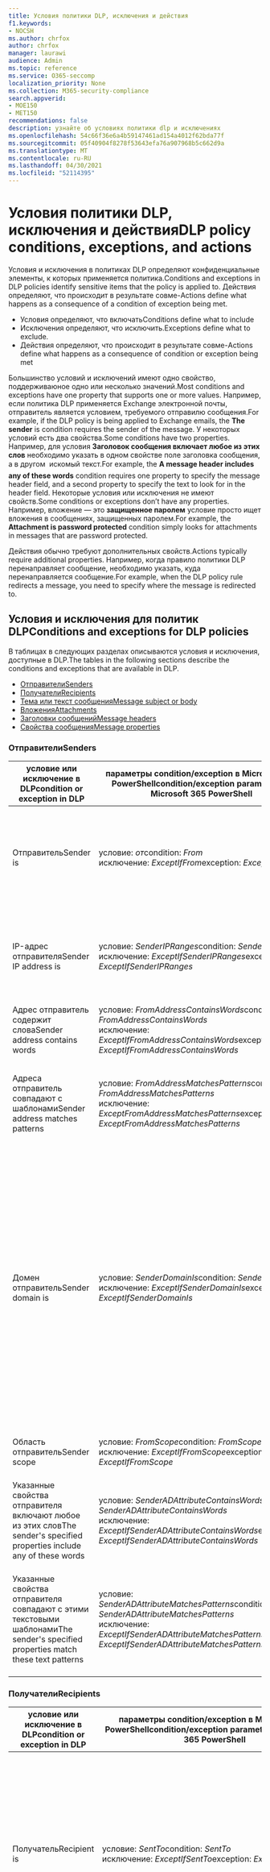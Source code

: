 ```yaml
---
title: Условия политики DLP, исключения и действия
f1.keywords:
- NOCSH
ms.author: chrfox
author: chrfox
manager: laurawi
audience: Admin
ms.topic: reference
ms.service: O365-seccomp
localization_priority: None
ms.collection: M365-security-compliance
search.appverid:
- MOE150
- MET150
recommendations: false
description: узнайте об условиях политики dlp и исключениях
ms.openlocfilehash: 54c66f36e6a4b59147461ad154a4012f62bda77f
ms.sourcegitcommit: 05f40904f8278f53643efa76a907968b5c662d9a
ms.translationtype: MT
ms.contentlocale: ru-RU
ms.lasthandoff: 04/30/2021
ms.locfileid: "52114395"
---
```

# <a name="dlp-policy-conditions-exceptions-and-actions"></a><span data-ttu-id="1e91b-103">Условия политики DLP, исключения и действия</span><span class="sxs-lookup"><span data-stu-id="1e91b-103">DLP policy conditions, exceptions, and actions</span></span>

<span data-ttu-id="1e91b-104">Условия и исключения в политиках DLP определяют конфиденциальные элементы, к которых применяется политика.</span><span class="sxs-lookup"><span data-stu-id="1e91b-104">Conditions and exceptions in DLP policies identify sensitive items that the policy is applied to.</span></span> <span data-ttu-id="1e91b-105">Действия определяют, что происходит в результате совме-</span><span class="sxs-lookup"><span data-stu-id="1e91b-105">Actions define what happens as a consequence of a condition of exception being met.</span></span>

- <span data-ttu-id="1e91b-106">Условия определяют, что включать</span><span class="sxs-lookup"><span data-stu-id="1e91b-106">Conditions define what to include</span></span>
- <span data-ttu-id="1e91b-107">Исключения определяют, что исключить.</span><span class="sxs-lookup"><span data-stu-id="1e91b-107">Exceptions define what to exclude.</span></span>
- <span data-ttu-id="1e91b-108">Действия определяют, что происходит в результате совме-</span><span class="sxs-lookup"><span data-stu-id="1e91b-108">Actions define what happens as a consequence of condition or exception being met</span></span>
 
<span data-ttu-id="1e91b-109">Большинство условий и исключений имеют одно свойство, поддерживаюное одно или несколько значений.</span><span class="sxs-lookup"><span data-stu-id="1e91b-109">Most conditions and exceptions have one property that supports one or more values.</span></span> <span data-ttu-id="1e91b-110">Например, если политика DLP применяется Exchange электронной почты,  отправитель является условием, требуемого отправилю сообщения.</span><span class="sxs-lookup"><span data-stu-id="1e91b-110">For example, if the DLP policy is being applied to Exchange emails, the **The sender** is condition requires the sender of the message.</span></span> <span data-ttu-id="1e91b-111">У некоторых условий есть два свойства.</span><span class="sxs-lookup"><span data-stu-id="1e91b-111">Some conditions have two properties.</span></span> <span data-ttu-id="1e91b-112">Например, для условия **Заголовок сообщения включает любое из этих слов** необходимо указать в одном свойстве поле заголовка сообщения, а в другом  искомый текст.</span><span class="sxs-lookup"><span data-stu-id="1e91b-112">For example, the **A message header includes any of these words** condition requires one property to specify the message header field, and a second property to specify the text to look for in the header field.</span></span> <span data-ttu-id="1e91b-113">Некоторые условия или исключения не имеют свойств.</span><span class="sxs-lookup"><span data-stu-id="1e91b-113">Some conditions or exceptions don’t have any properties.</span></span> <span data-ttu-id="1e91b-114">Например, вложение — это **защищенное паролем** условие просто ищет вложения в сообщениях, защищенных паролем.</span><span class="sxs-lookup"><span data-stu-id="1e91b-114">For example, the **Attachment is password protected** condition simply looks for attachments in messages that are password protected.</span></span>

<span data-ttu-id="1e91b-115">Действия обычно требуют дополнительных свойств.</span><span class="sxs-lookup"><span data-stu-id="1e91b-115">Actions typically require additional properties.</span></span> <span data-ttu-id="1e91b-116">Например, когда правило политики DLP перенаправляет сообщение, необходимо указать, куда перенаправляется сообщение.</span><span class="sxs-lookup"><span data-stu-id="1e91b-116">For example, when the DLP policy rule redirects a message, you need to specify where the message is redirected to.</span></span> 
<!-- Some actions have multiple properties that are available or required. For example, when the rule adds a header field to the message header, you need to specify both the name and value of the header. When the rule adds a disclaimer to messages, you need to specify the disclaimer text, but you can also specify where to insert the text, or what to do if the disclaimer can't be added to the message. Typically, you can configure multiple actions in a rule, but some actions are exclusive. For example, one rule can't reject and redirect the same message.-->

## <a name="conditions-and-exceptions-for-dlp-policies"></a><span data-ttu-id="1e91b-117">Условия и исключения для политик DLP</span><span class="sxs-lookup"><span data-stu-id="1e91b-117">Conditions and exceptions for DLP policies</span></span>

<span data-ttu-id="1e91b-118">В таблицах в следующих разделах описываются условия и исключения, доступные в DLP.</span><span class="sxs-lookup"><span data-stu-id="1e91b-118">The tables in the following sections describe the conditions and exceptions that are available in DLP.</span></span>

- [<span data-ttu-id="1e91b-119">Отправители</span><span class="sxs-lookup"><span data-stu-id="1e91b-119">Senders</span></span>](#senders)
- [<span data-ttu-id="1e91b-120">Получатели</span><span class="sxs-lookup"><span data-stu-id="1e91b-120">Recipients</span></span>](#recipients)
- [<span data-ttu-id="1e91b-121">Тема или текст сообщения</span><span class="sxs-lookup"><span data-stu-id="1e91b-121">Message subject or body</span></span>](#message-subject-or-body)
- [<span data-ttu-id="1e91b-122">Вложения</span><span class="sxs-lookup"><span data-stu-id="1e91b-122">Attachments</span></span>](#attachments)
- [<span data-ttu-id="1e91b-123">Заголовки сообщений</span><span class="sxs-lookup"><span data-stu-id="1e91b-123">Message headers</span></span>](#message-headers)
- [<span data-ttu-id="1e91b-124">Свойства сообщения</span><span class="sxs-lookup"><span data-stu-id="1e91b-124">Message properties</span></span>](#message-properties)

### <a name="senders"></a><span data-ttu-id="1e91b-125">Отправители</span><span class="sxs-lookup"><span data-stu-id="1e91b-125">Senders</span></span>


|<span data-ttu-id="1e91b-126">**условие или исключение в DLP**</span><span class="sxs-lookup"><span data-stu-id="1e91b-126">**condition or exception in DLP**</span></span>  |<span data-ttu-id="1e91b-127">**параметры condition/exception в Microsoft 365 PowerShell**</span><span class="sxs-lookup"><span data-stu-id="1e91b-127">**condition/exception parameters in Microsoft 365 PowerShell**</span></span> |<span data-ttu-id="1e91b-128">**тип свойства**</span><span class="sxs-lookup"><span data-stu-id="1e91b-128">**property type**</span></span>  |<span data-ttu-id="1e91b-129">**description**</span><span class="sxs-lookup"><span data-stu-id="1e91b-129">**description**</span></span>|
|---------|---------|---------|---------|
|<span data-ttu-id="1e91b-130">Отправитель</span><span class="sxs-lookup"><span data-stu-id="1e91b-130">Sender is</span></span> |<span data-ttu-id="1e91b-131">условие: *от*</span><span class="sxs-lookup"><span data-stu-id="1e91b-131">condition: *From*</span></span> <br/> <span data-ttu-id="1e91b-132">исключение: *ExceptIfFrom*</span><span class="sxs-lookup"><span data-stu-id="1e91b-132">exception: *ExceptIfFrom*</span></span>      |<span data-ttu-id="1e91b-133">Addresses</span><span class="sxs-lookup"><span data-stu-id="1e91b-133">Addresses</span></span> |     <span data-ttu-id="1e91b-134">Сообщения, отправленные указанными почтовыми ящиками, пользователями почты, почтовыми контактами или Microsoft 365 группами в организации.</span><span class="sxs-lookup"><span data-stu-id="1e91b-134">Messages that are sent by the specified mailboxes, mail users, mail contacts, or Microsoft 365 groups in the organization.</span></span>|
|<span data-ttu-id="1e91b-135">IP-адрес отправителя</span><span class="sxs-lookup"><span data-stu-id="1e91b-135">Sender IP address is</span></span>     |<span data-ttu-id="1e91b-136">условие: *SenderIPRanges*</span><span class="sxs-lookup"><span data-stu-id="1e91b-136">condition: *SenderIPRanges*</span></span><br/> <span data-ttu-id="1e91b-137">исключение: *ExceptIfSenderIPRanges*</span><span class="sxs-lookup"><span data-stu-id="1e91b-137">exception: *ExceptIfSenderIPRanges*</span></span>         |  <span data-ttu-id="1e91b-138">IPAddressRanges</span><span class="sxs-lookup"><span data-stu-id="1e91b-138">IPAddressRanges</span></span>       | <span data-ttu-id="1e91b-139">Сообщения, IP-адрес отправителя которых совпадает с указанным IP-адресом или находится в указанном диапазоне IP-адресов.</span><span class="sxs-lookup"><span data-stu-id="1e91b-139">Messages where the sender's IP address matches the specified IP address, or falls within the specified IP address range.</span></span>       |
|<span data-ttu-id="1e91b-140">Адрес отправитель содержит слова</span><span class="sxs-lookup"><span data-stu-id="1e91b-140">Sender address contains words</span></span>   | <span data-ttu-id="1e91b-141">условие: *FromAddressContainsWords*</span><span class="sxs-lookup"><span data-stu-id="1e91b-141">condition: *FromAddressContainsWords*</span></span> <br/> <span data-ttu-id="1e91b-142">исключение: *ExceptIfFromAddressContainsWords*</span><span class="sxs-lookup"><span data-stu-id="1e91b-142">exception: *ExceptIfFromAddressContainsWords*</span></span>        |   <span data-ttu-id="1e91b-143">Words</span><span class="sxs-lookup"><span data-stu-id="1e91b-143">Words</span></span>      |   <span data-ttu-id="1e91b-144">Сообщения, электронный адрес отправителя которых содержит указанные слова.</span><span class="sxs-lookup"><span data-stu-id="1e91b-144">Messages that contain the specified words in the sender's email address.</span></span>|
| <span data-ttu-id="1e91b-145">Адреса отправитель совпадают с шаблонами</span><span class="sxs-lookup"><span data-stu-id="1e91b-145">Sender address matches patterns</span></span>    | <span data-ttu-id="1e91b-146">условие: *FromAddressMatchesPatterns*</span><span class="sxs-lookup"><span data-stu-id="1e91b-146">condition: *FromAddressMatchesPatterns*</span></span> <br/> <span data-ttu-id="1e91b-147">исключение: *ExceptFromAddressMatchesPatterns*</span><span class="sxs-lookup"><span data-stu-id="1e91b-147">exception: *ExceptFromAddressMatchesPatterns*</span></span>       |      <span data-ttu-id="1e91b-148">Patterns</span><span class="sxs-lookup"><span data-stu-id="1e91b-148">Patterns</span></span>   |  <span data-ttu-id="1e91b-149">Сообщения, электронный адрес отправителя которых содержит текстовые шаблоны, соответствующие указанным регулярным выражениям.</span><span class="sxs-lookup"><span data-stu-id="1e91b-149">Messages where the sender's email address contains text patterns that match the specified regular expressions.</span></span>  |
|<span data-ttu-id="1e91b-150">Домен отправитель</span><span class="sxs-lookup"><span data-stu-id="1e91b-150">Sender domain is</span></span>  |  <span data-ttu-id="1e91b-151">условие: *SenderDomainIs*</span><span class="sxs-lookup"><span data-stu-id="1e91b-151">condition: *SenderDomainIs*</span></span> <br/> <span data-ttu-id="1e91b-152">исключение: *ExceptIfSenderDomainIs*</span><span class="sxs-lookup"><span data-stu-id="1e91b-152">exception: *ExceptIfSenderDomainIs*</span></span>       |<span data-ttu-id="1e91b-153">DomainName</span><span class="sxs-lookup"><span data-stu-id="1e91b-153">DomainName</span></span>         |     <span data-ttu-id="1e91b-154">Сообщения, в которых домен электронного адреса отправителя совпадает с указанным значением.</span><span class="sxs-lookup"><span data-stu-id="1e91b-154">Messages where the domain of the sender's email address matches the specified value.</span></span> <span data-ttu-id="1e91b-155">Если необходимо найти домены отправитель, содержащие указанный домен (например, любой поддомен домена), используйте условия адресов отправитель *(FromAddressMatchesPatterns)* и укажите домен с помощью синтаксиса:   \. 'domain \. com$'.</span><span class="sxs-lookup"><span data-stu-id="1e91b-155">If you need to find sender domains that *contain* the specified domain (for example, any subdomain of a domain), use **The sender address matches**(*FromAddressMatchesPatterns*) condition and specify the domain by using the syntax: '\.domain\.com$'.</span></span>    |
|<span data-ttu-id="1e91b-156">Область отправитель</span><span class="sxs-lookup"><span data-stu-id="1e91b-156">Sender scope</span></span>    | <span data-ttu-id="1e91b-157">условие: *FromScope*</span><span class="sxs-lookup"><span data-stu-id="1e91b-157">condition: *FromScope*</span></span> <br/> <span data-ttu-id="1e91b-158">исключение: *ExceptIfFromScope*</span><span class="sxs-lookup"><span data-stu-id="1e91b-158">exception: *ExceptIfFromScope*</span></span>    | <span data-ttu-id="1e91b-159">UserScopeFrom</span><span class="sxs-lookup"><span data-stu-id="1e91b-159">UserScopeFrom</span></span>    |    <span data-ttu-id="1e91b-160">Сообщения, отправляемые внутренними или внешними отправительами.</span><span class="sxs-lookup"><span data-stu-id="1e91b-160">Messages that are sent by either internal or external senders.</span></span>    |
|<span data-ttu-id="1e91b-161">Указанные свойства отправителя включают любое из этих слов</span><span class="sxs-lookup"><span data-stu-id="1e91b-161">The sender's specified properties include any of these words</span></span>|<span data-ttu-id="1e91b-162">условие: *SenderADAttributeContainsWords*</span><span class="sxs-lookup"><span data-stu-id="1e91b-162">condition: *SenderADAttributeContainsWords*</span></span> <br/> <span data-ttu-id="1e91b-163">исключение: *ExceptIfSenderADAttributeContainsWords*</span><span class="sxs-lookup"><span data-stu-id="1e91b-163">exception: *ExceptIfSenderADAttributeContainsWords*</span></span>|<span data-ttu-id="1e91b-164">Первое свойство:  `ADAttribute`</span><span class="sxs-lookup"><span data-stu-id="1e91b-164">First property: `ADAttribute`</span></span> <p> <span data-ttu-id="1e91b-165">Второе свойство: `Words`</span><span class="sxs-lookup"><span data-stu-id="1e91b-165">Second property: `Words`</span></span>|<span data-ttu-id="1e91b-166">Сообщения, в которых заданный атрибут Active Directory отправителя содержит любые из указанных слов.</span><span class="sxs-lookup"><span data-stu-id="1e91b-166">Messages where the specified Active Directory attribute of the sender contains any of the specified words.</span></span>|
|<span data-ttu-id="1e91b-167">Указанные свойства отправителя совпадают с этими текстовыми шаблонами</span><span class="sxs-lookup"><span data-stu-id="1e91b-167">The sender's specified properties match these text patterns</span></span>|<span data-ttu-id="1e91b-168">условие: *SenderADAttributeMatchesPatterns*</span><span class="sxs-lookup"><span data-stu-id="1e91b-168">condition: *SenderADAttributeMatchesPatterns*</span></span> <br/> <span data-ttu-id="1e91b-169">исключение: *ExceptIfSenderADAttributeMatchesPatterns*</span><span class="sxs-lookup"><span data-stu-id="1e91b-169">exception: *ExceptIfSenderADAttributeMatchesPatterns*</span></span>|<span data-ttu-id="1e91b-170">Первое свойство:  `ADAttribute`</span><span class="sxs-lookup"><span data-stu-id="1e91b-170">First property: `ADAttribute`</span></span> <p> <span data-ttu-id="1e91b-171">Второе свойство: `Patterns`</span><span class="sxs-lookup"><span data-stu-id="1e91b-171">Second property: `Patterns`</span></span>|<span data-ttu-id="1e91b-172">Сообщения, в которых заданный атрибут Active Directory отправителя содержит текстовые шаблоны, соответствующие указанным регулярным выражениям.</span><span class="sxs-lookup"><span data-stu-id="1e91b-172">Messages where the specified Active Directory attribute of the sender contains text patterns that match the specified regular expressions.</span></span>|

### <a name="recipients"></a><span data-ttu-id="1e91b-173">Получатели</span><span class="sxs-lookup"><span data-stu-id="1e91b-173">Recipients</span></span>

|<span data-ttu-id="1e91b-174">**условие или исключение в DLP**</span><span class="sxs-lookup"><span data-stu-id="1e91b-174">**condition or exception in DLP**</span></span>| <span data-ttu-id="1e91b-175">**параметры condition/exception в Microsoft 365 PowerShell**</span><span class="sxs-lookup"><span data-stu-id="1e91b-175">**condition/exception parameters in Microsoft 365 PowerShell**</span></span> |    <span data-ttu-id="1e91b-176">**тип свойства**</span><span class="sxs-lookup"><span data-stu-id="1e91b-176">**property type**</span></span> | <span data-ttu-id="1e91b-177">**description**</span><span class="sxs-lookup"><span data-stu-id="1e91b-177">**description**</span></span>|
|---------|---------|---------|---------|
|<span data-ttu-id="1e91b-178">Получатель</span><span class="sxs-lookup"><span data-stu-id="1e91b-178">Recipient is</span></span>|  <span data-ttu-id="1e91b-179">условие: *SentTo*</span><span class="sxs-lookup"><span data-stu-id="1e91b-179">condition: *SentTo*</span></span> <br/> <span data-ttu-id="1e91b-180">исключение: *ExceptIfSentTo*</span><span class="sxs-lookup"><span data-stu-id="1e91b-180">exception: *ExceptIfSentTo*</span></span> | <span data-ttu-id="1e91b-181">Addresses</span><span class="sxs-lookup"><span data-stu-id="1e91b-181">Addresses</span></span> | <span data-ttu-id="1e91b-182">Сообщения, в которых одним из получателей является указанный почтовый ящик, пользователь почты или почтовый контакт в организации.</span><span class="sxs-lookup"><span data-stu-id="1e91b-182">Messages where one of the recipients is the specified mailbox, mail user, or mail contact in the organization.</span></span> <span data-ttu-id="1e91b-183">Получатели могут быть указаны в поле **To**, **Cc** или **Bcc** сообщения.</span><span class="sxs-lookup"><span data-stu-id="1e91b-183">The recipients can be in the **To**, **Cc**, or **Bcc** fields of the message.</span></span>|
|<span data-ttu-id="1e91b-184">Домен получателя</span><span class="sxs-lookup"><span data-stu-id="1e91b-184">Recipient domain is</span></span>|   <span data-ttu-id="1e91b-185">условие: *RecipientDomainIs*</span><span class="sxs-lookup"><span data-stu-id="1e91b-185">condition: *RecipientDomainIs*</span></span> <br/> <span data-ttu-id="1e91b-186">исключение: *ExceptIfRecipientDomainIs*</span><span class="sxs-lookup"><span data-stu-id="1e91b-186">exception: *ExceptIfRecipientDomainIs*</span></span> |   <span data-ttu-id="1e91b-187">DomainName</span><span class="sxs-lookup"><span data-stu-id="1e91b-187">DomainName</span></span> |    <span data-ttu-id="1e91b-188">Сообщения, в которых домен адреса электронной почты получателя соответствует указанному значению.</span><span class="sxs-lookup"><span data-stu-id="1e91b-188">Messages where the domain of the recipient's email address matches the specified value.</span></span>|
|<span data-ttu-id="1e91b-189">Адрес получателя содержит слова</span><span class="sxs-lookup"><span data-stu-id="1e91b-189">Recipient address contains words</span></span>|  <span data-ttu-id="1e91b-190">условие: *AnyOfRecipientAddressContainsWords*</span><span class="sxs-lookup"><span data-stu-id="1e91b-190">condition: *AnyOfRecipientAddressContainsWords*</span></span> <br/> <span data-ttu-id="1e91b-191">исключение: *ExceptIfAnyOfRecipientAddressContainsWords*</span><span class="sxs-lookup"><span data-stu-id="1e91b-191">exception: *ExceptIfAnyOfRecipientAddressContainsWords*</span></span>|  <span data-ttu-id="1e91b-192">Words</span><span class="sxs-lookup"><span data-stu-id="1e91b-192">Words</span></span>|  <span data-ttu-id="1e91b-193">Сообщения, электронный адрес получателя которых содержит указанные слова.</span><span class="sxs-lookup"><span data-stu-id="1e91b-193">Messages that contain the specified words in the recipient's email address.</span></span> <br/><span data-ttu-id="1e91b-p106">**Примечание.** Это условие не учитывает сообщения, отправленные на прокси-адреса получателя. Сопоставляются только сообщения, отправленные на основной электронный адрес получателя.</span><span class="sxs-lookup"><span data-stu-id="1e91b-p106">**Note**: This condition doesn't consider messages that are sent to recipient proxy addresses. It only matches messages that are sent to the recipient's primary email address.</span></span>|
|<span data-ttu-id="1e91b-196">Шаблоны адресов получателей совпадают</span><span class="sxs-lookup"><span data-stu-id="1e91b-196">Recipient address matches patterns</span></span>| <span data-ttu-id="1e91b-197">условие: *AnyOfRecipientAddressMatchesPatterns*</span><span class="sxs-lookup"><span data-stu-id="1e91b-197">condition: *AnyOfRecipientAddressMatchesPatterns*</span></span> <br/> <span data-ttu-id="1e91b-198">исключение: *ExceptIfAnyOfRecipientAddressMatchesPatterns*</span><span class="sxs-lookup"><span data-stu-id="1e91b-198">exception: *ExceptIfAnyOfRecipientAddressMatchesPatterns*</span></span>| <span data-ttu-id="1e91b-199">Patterns</span><span class="sxs-lookup"><span data-stu-id="1e91b-199">Patterns</span></span>    |<span data-ttu-id="1e91b-200">Сообщения, электронный адрес получателя которых содержит текстовые шаблоны, соответствующие указанным регулярным выражениям.</span><span class="sxs-lookup"><span data-stu-id="1e91b-200">Messages where a recipient's email address contains text patterns that match the specified regular expressions.</span></span> <br/> <span data-ttu-id="1e91b-p107">**Примечание.** Это условие не учитывает сообщения, отправленные на прокси-адреса получателя. Сопоставляются только сообщения, отправленные на основной электронный адрес получателя.</span><span class="sxs-lookup"><span data-stu-id="1e91b-p107">**Note**: This condition doesn't consider messages that are sent to recipient proxy addresses. It only matches messages that are sent to the recipient's primary email address.</span></span>|
|<span data-ttu-id="1e91b-203">Отправлено члену</span><span class="sxs-lookup"><span data-stu-id="1e91b-203">Sent to member of</span></span>| <span data-ttu-id="1e91b-204">условие: *SentToMemberOf*</span><span class="sxs-lookup"><span data-stu-id="1e91b-204">condition: *SentToMemberOf*</span></span> <br/> <span data-ttu-id="1e91b-205">исключение: *ExceptIfSentToMemberOf*</span><span class="sxs-lookup"><span data-stu-id="1e91b-205">exception: *ExceptIfSentToMemberOf*</span></span>|  <span data-ttu-id="1e91b-206">Addresses</span><span class="sxs-lookup"><span data-stu-id="1e91b-206">Addresses</span></span>|  <span data-ttu-id="1e91b-207">Сообщения, содержащие получателей, которые являются членами указанной группы рассылки, группой безопасности с поддержкой почты или Microsoft 365 группы.</span><span class="sxs-lookup"><span data-stu-id="1e91b-207">Messages that contain recipients who are members of the specified distribution group, mail-enabled security group, or Microsoft 365 group.</span></span> <span data-ttu-id="1e91b-208">Группа может быть указана в поле **To**, **Cc** или **Bcc** сообщения.</span><span class="sxs-lookup"><span data-stu-id="1e91b-208">The group can be in the **To**, **Cc**, or **Bcc** fields of the message.</span></span>|

### <a name="message-subject-or-body"></a><span data-ttu-id="1e91b-209">Тема или текст сообщения</span><span class="sxs-lookup"><span data-stu-id="1e91b-209">Message subject or body</span></span>

|<span data-ttu-id="1e91b-210">**условие или исключение в DLP**</span><span class="sxs-lookup"><span data-stu-id="1e91b-210">**condition or exception in DLP**</span></span> | <span data-ttu-id="1e91b-211">**параметры condition/exception в Microsoft 365 PowerShell**</span><span class="sxs-lookup"><span data-stu-id="1e91b-211">**condition/exception parameters in Microsoft 365 PowerShell**</span></span> |<span data-ttu-id="1e91b-212">**тип свойства**</span><span class="sxs-lookup"><span data-stu-id="1e91b-212">**property type**</span></span>| <span data-ttu-id="1e91b-213">**description**</span><span class="sxs-lookup"><span data-stu-id="1e91b-213">**description**</span></span>|
|---------|---------|---------|---------|
|<span data-ttu-id="1e91b-214">Тема содержит слова или фразы</span><span class="sxs-lookup"><span data-stu-id="1e91b-214">Subject contains words or phrases</span></span>| <span data-ttu-id="1e91b-215">условие: *SubjectContainsWords*</span><span class="sxs-lookup"><span data-stu-id="1e91b-215">condition: *SubjectContainsWords*</span></span> <br/> <span data-ttu-id="1e91b-216">исключение: *ExceptIf SubjectContainsWords*</span><span class="sxs-lookup"><span data-stu-id="1e91b-216">exception: *ExceptIf SubjectContainsWords*</span></span>| <span data-ttu-id="1e91b-217">Words</span><span class="sxs-lookup"><span data-stu-id="1e91b-217">Words</span></span>   |<span data-ttu-id="1e91b-218">Сообщения, в которых поле Subject содержит указанные слова.</span><span class="sxs-lookup"><span data-stu-id="1e91b-218">Messages that have the specified words in the Subject field.</span></span>|
|<span data-ttu-id="1e91b-219">Шаблоны совпадений субъектов</span><span class="sxs-lookup"><span data-stu-id="1e91b-219">Subject matches patterns</span></span>|<span data-ttu-id="1e91b-220">условие: *SubjectMatchesPatterns*</span><span class="sxs-lookup"><span data-stu-id="1e91b-220">condition: *SubjectMatchesPatterns*</span></span> <br/> <span data-ttu-id="1e91b-221">исключение: *ExceptIf SubjectMatchesPatterns*</span><span class="sxs-lookup"><span data-stu-id="1e91b-221">exception: *ExceptIf SubjectMatchesPatterns*</span></span>|<span data-ttu-id="1e91b-222">Patterns</span><span class="sxs-lookup"><span data-stu-id="1e91b-222">Patterns</span></span>   |<span data-ttu-id="1e91b-223">Сообщения, в которых поле Subject содержит текстовые шаблоны, которые соответствуют указанным регулярным выражениям.</span><span class="sxs-lookup"><span data-stu-id="1e91b-223">Messages where the Subject field contain text patterns that match the specified regular expressions.</span></span>|
|<span data-ttu-id="1e91b-224">Содержимое содержит</span><span class="sxs-lookup"><span data-stu-id="1e91b-224">Content contains</span></span>|  <span data-ttu-id="1e91b-225">условие: *ContentContainsSensitiveInformation*</span><span class="sxs-lookup"><span data-stu-id="1e91b-225">condition: *ContentContainsSensitiveInformation*</span></span> <br/> <span data-ttu-id="1e91b-226">исключение, *за исключениемIfContentContainsSensitiveInformation*</span><span class="sxs-lookup"><span data-stu-id="1e91b-226">exception *ExceptIfContentContainsSensitiveInformation*</span></span>| <span data-ttu-id="1e91b-227">SensitiveInformationTypes</span><span class="sxs-lookup"><span data-stu-id="1e91b-227">SensitiveInformationTypes</span></span>|  <span data-ttu-id="1e91b-228">Сообщения или документы, содержащие конфиденциальную информацию, определяемую политиками предотвращения потери данных (DLP).</span><span class="sxs-lookup"><span data-stu-id="1e91b-228">Messages or documents that contain sensitive information as defined by data loss prevention (DLP) policies.</span></span>|
| <span data-ttu-id="1e91b-229">Шаблон совпадений субъекта или тела</span><span class="sxs-lookup"><span data-stu-id="1e91b-229">Subject or Body matches pattern</span></span>    | <span data-ttu-id="1e91b-230">условие: *SubjectOrBodyMatchesPatterns*</span><span class="sxs-lookup"><span data-stu-id="1e91b-230">condition: *SubjectOrBodyMatchesPatterns*</span></span> <br/> <span data-ttu-id="1e91b-231">исключение: *ExceptIfSubjectOrBodyMatchesPatterns*</span><span class="sxs-lookup"><span data-stu-id="1e91b-231">exception: *ExceptIfSubjectOrBodyMatchesPatterns*</span></span>    | <span data-ttu-id="1e91b-232">Patterns</span><span class="sxs-lookup"><span data-stu-id="1e91b-232">Patterns</span></span>    | <span data-ttu-id="1e91b-233">Сообщения, в которых поле субъекта или тело сообщения содержит текстовые шаблоны, которые соответствуют указанным регулярным выражениям.</span><span class="sxs-lookup"><span data-stu-id="1e91b-233">Messages where the subject field or message body contains text patterns that match the specified regular expressions.</span></span>    |
| <span data-ttu-id="1e91b-234">Тема или тело содержит слова</span><span class="sxs-lookup"><span data-stu-id="1e91b-234">Subject or Body contains words</span></span>    | <span data-ttu-id="1e91b-235">условие: *SubjectOrBodyContainsWords*</span><span class="sxs-lookup"><span data-stu-id="1e91b-235">condition: *SubjectOrBodyContainsWords*</span></span> <br/> <span data-ttu-id="1e91b-236">исключение: *ExceptIfSubjectOrBodyContainsWords*</span><span class="sxs-lookup"><span data-stu-id="1e91b-236">exception: *ExceptIfSubjectOrBodyContainsWords*</span></span>    | <span data-ttu-id="1e91b-237">Words</span><span class="sxs-lookup"><span data-stu-id="1e91b-237">Words</span></span>    | <span data-ttu-id="1e91b-238">Сообщения с указанными словами в поле субъекта или теле сообщений</span><span class="sxs-lookup"><span data-stu-id="1e91b-238">Messages that have the specified words in the subject field or message body</span></span>    |


### <a name="attachments"></a><span data-ttu-id="1e91b-239">Вложения</span><span class="sxs-lookup"><span data-stu-id="1e91b-239">Attachments</span></span>

|<span data-ttu-id="1e91b-240">**условие или исключение в DLP**</span><span class="sxs-lookup"><span data-stu-id="1e91b-240">**condition or exception in DLP**</span></span>| <span data-ttu-id="1e91b-241">**параметры condition/exception в Microsoft 365 PowerShell**</span><span class="sxs-lookup"><span data-stu-id="1e91b-241">**condition/exception parameters in Microsoft 365 PowerShell**</span></span>| <span data-ttu-id="1e91b-242">**тип свойства**</span><span class="sxs-lookup"><span data-stu-id="1e91b-242">**property type**</span></span>   |<span data-ttu-id="1e91b-243">**description**</span><span class="sxs-lookup"><span data-stu-id="1e91b-243">**description**</span></span>|
|---------|---------|---------|---------|
|<span data-ttu-id="1e91b-244">Вложение защищено паролем</span><span class="sxs-lookup"><span data-stu-id="1e91b-244">Attachment is password protected</span></span>|<span data-ttu-id="1e91b-245">условие: *DocumentIsPasswordProtected*</span><span class="sxs-lookup"><span data-stu-id="1e91b-245">condition: *DocumentIsPasswordProtected*</span></span> <br/> <span data-ttu-id="1e91b-246">исключение: *ExceptIfDocumentIsPasswordProtected*</span><span class="sxs-lookup"><span data-stu-id="1e91b-246">exception: *ExceptIfDocumentIsPasswordProtected*</span></span>|<span data-ttu-id="1e91b-247">нет</span><span class="sxs-lookup"><span data-stu-id="1e91b-247">none</span></span>| <span data-ttu-id="1e91b-248">Сообщения с вложениями, защищенными паролем (такие файлы нельзя проверить).</span><span class="sxs-lookup"><span data-stu-id="1e91b-248">Messages where an attachment is password protected (and therefore can't be scanned).</span></span> <span data-ttu-id="1e91b-249">Обнаружение паролей работает только для Office документов, .zip файлов и файлов .7z.</span><span class="sxs-lookup"><span data-stu-id="1e91b-249">Password detection only works for Office documents, .zip files, and .7z files.</span></span>|
|<span data-ttu-id="1e91b-250">Расширение файла вложения</span><span class="sxs-lookup"><span data-stu-id="1e91b-250">Attachment’s file extension is</span></span>|<span data-ttu-id="1e91b-251">условие: *ContentExtensionMatchesWords*</span><span class="sxs-lookup"><span data-stu-id="1e91b-251">condition: *ContentExtensionMatchesWords*</span></span> <br/> <span data-ttu-id="1e91b-252">исключение: *ExceptIfContentExtensionMatchesWords*</span><span class="sxs-lookup"><span data-stu-id="1e91b-252">exception: *ExceptIfContentExtensionMatchesWords*</span></span>|  <span data-ttu-id="1e91b-253">Words</span><span class="sxs-lookup"><span data-stu-id="1e91b-253">Words</span></span>   |<span data-ttu-id="1e91b-254">Сообщения, в которых расширение файла вложения совпадает с любым из указанных свойств.</span><span class="sxs-lookup"><span data-stu-id="1e91b-254">Messages where an attachment's file extension matches any of the specified words.</span></span>|
|<span data-ttu-id="1e91b-255">Содержимое вложений электронной почты не удалось отсканировать</span><span class="sxs-lookup"><span data-stu-id="1e91b-255">Any email attachment’s content could not be scanned</span></span>|<span data-ttu-id="1e91b-256">условие: *DocumentIsUnsupported*</span><span class="sxs-lookup"><span data-stu-id="1e91b-256">condition: *DocumentIsUnsupported*</span></span> <br/><span data-ttu-id="1e91b-257">исключение: *ExceptIf DocumentIsUnsupported*</span><span class="sxs-lookup"><span data-stu-id="1e91b-257">exception: *ExceptIf DocumentIsUnsupported*</span></span>|   <span data-ttu-id="1e91b-258">н/д</span><span class="sxs-lookup"><span data-stu-id="1e91b-258">n/a</span></span>|    <span data-ttu-id="1e91b-259">Сообщения, в которых вложение не распознается по Exchange Online.</span><span class="sxs-lookup"><span data-stu-id="1e91b-259">Messages where an attachment isn't natively recognized by Exchange Online.</span></span>|
|<span data-ttu-id="1e91b-260">Содержимое любого вложения электронной почты не завершило сканирование</span><span class="sxs-lookup"><span data-stu-id="1e91b-260">Any email attachment’s content didn’t complete scanning</span></span>|   <span data-ttu-id="1e91b-261">условие: *ProcessingLimitExceeded*</span><span class="sxs-lookup"><span data-stu-id="1e91b-261">condition: *ProcessingLimitExceeded*</span></span> <br/> <span data-ttu-id="1e91b-262">исключение: *ExceptIfProcessingLimitExceeded*</span><span class="sxs-lookup"><span data-stu-id="1e91b-262">exception: *ExceptIfProcessingLimitExceeded*</span></span>|    <span data-ttu-id="1e91b-263">Н/д</span><span class="sxs-lookup"><span data-stu-id="1e91b-263">n/a</span></span> |<span data-ttu-id="1e91b-p110">Сообщения, для которых обработчику правил не удалось завершить сканирование вложений. С помощью этого условия можно создавать правила, которые совместно определяют и обрабатывают сообщения, содержимое которых не полностью прошло сканирование.</span><span class="sxs-lookup"><span data-stu-id="1e91b-p110">Messages where the rules engine couldn't complete the scanning of the attachments. You can use this condition to create rules that work together to identify and process messages where the content couldn't be fully scanned.</span></span>|
|<span data-ttu-id="1e91b-266">Имя документа содержит слова</span><span class="sxs-lookup"><span data-stu-id="1e91b-266">Document name contains words</span></span>|<span data-ttu-id="1e91b-267">условие: *DocumentNameMatchesWords*</span><span class="sxs-lookup"><span data-stu-id="1e91b-267">condition: *DocumentNameMatchesWords*</span></span> <br/> <span data-ttu-id="1e91b-268">исключение: *ExceptIfDocumentNameMatchesWords*</span><span class="sxs-lookup"><span data-stu-id="1e91b-268">exception: *ExceptIfDocumentNameMatchesWords*</span></span> |<span data-ttu-id="1e91b-269">Words</span><span class="sxs-lookup"><span data-stu-id="1e91b-269">Words</span></span>  |<span data-ttu-id="1e91b-270">Сообщения, в которых имя файла вложения совпадает с любым из указанных слов.</span><span class="sxs-lookup"><span data-stu-id="1e91b-270">Messages where an attachment's file name matches any of the specified words.</span></span>|
|<span data-ttu-id="1e91b-271">Имя документа совпадает с шаблонами</span><span class="sxs-lookup"><span data-stu-id="1e91b-271">Document name matches patterns</span></span>|<span data-ttu-id="1e91b-272">условие: *DocumentNameMatchesPatterns*</span><span class="sxs-lookup"><span data-stu-id="1e91b-272">condition: *DocumentNameMatchesPatterns*</span></span> <br/> <span data-ttu-id="1e91b-273">исключение: *ExceptIfDocumentNameMatchesPatterns*</span><span class="sxs-lookup"><span data-stu-id="1e91b-273">exception: *ExceptIfDocumentNameMatchesPatterns*</span></span>|    <span data-ttu-id="1e91b-274">Patterns</span><span class="sxs-lookup"><span data-stu-id="1e91b-274">Patterns</span></span>    |<span data-ttu-id="1e91b-275">Сообщения, в которых имя файла вложения содержит текстовые шаблоны, соответствующие указанным регулярным выражениям.</span><span class="sxs-lookup"><span data-stu-id="1e91b-275">Messages where an attachment's file name contains text patterns that match the specified regular expressions.</span></span>|
|<span data-ttu-id="1e91b-276">Свойство документа</span><span class="sxs-lookup"><span data-stu-id="1e91b-276">Document property is</span></span>|<span data-ttu-id="1e91b-277">условие: *ContentPropertyContainsWords*</span><span class="sxs-lookup"><span data-stu-id="1e91b-277">condition: *ContentPropertyContainsWords*</span></span> <br/> <span data-ttu-id="1e91b-278">исключение: *ExceptIfContentPropertyContainsWords*</span><span class="sxs-lookup"><span data-stu-id="1e91b-278">exception: *ExceptIfContentPropertyContainsWords*</span></span> |<span data-ttu-id="1e91b-279">Words</span><span class="sxs-lookup"><span data-stu-id="1e91b-279">Words</span></span>| <span data-ttu-id="1e91b-280">Сообщения или документы, в которых расширение файла вложения совпадает с любым из указанных слов.</span><span class="sxs-lookup"><span data-stu-id="1e91b-280">Messages or documents where an attachment's file extension matches any of the specified words.</span></span>|
|<span data-ttu-id="1e91b-281">Размер документа равен или превышает</span><span class="sxs-lookup"><span data-stu-id="1e91b-281">Document size equals or is greater than</span></span>| <span data-ttu-id="1e91b-282">условие: *DocumentSizeOver*</span><span class="sxs-lookup"><span data-stu-id="1e91b-282">condition: *DocumentSizeOver*</span></span> <br/> <span data-ttu-id="1e91b-283">исключение: *ExceptIfDocumentSizeOver*</span><span class="sxs-lookup"><span data-stu-id="1e91b-283">exception: *ExceptIfDocumentSizeOver*</span></span>|    <span data-ttu-id="1e91b-284">Size</span><span class="sxs-lookup"><span data-stu-id="1e91b-284">Size</span></span>    |<span data-ttu-id="1e91b-285">Сообщения, содержащие вложения, размер которых равен заданному или превышает его.</span><span class="sxs-lookup"><span data-stu-id="1e91b-285">Messages where any attachment is greater than or equal to the specified value.</span></span>|
|<span data-ttu-id="1e91b-286">Вложение содержит любое из этих слов</span><span class="sxs-lookup"><span data-stu-id="1e91b-286">Any attachment's content includes any of these words</span></span>| <span data-ttu-id="1e91b-287">условие: *DocumentContainsWords*</span><span class="sxs-lookup"><span data-stu-id="1e91b-287">condition: *DocumentContainsWords*</span></span> <br/> <span data-ttu-id="1e91b-288">исключение: *ExceptIfDocumentContainsWords*</span><span class="sxs-lookup"><span data-stu-id="1e91b-288">exception: *ExceptIfDocumentContainsWords*</span></span> |`Words`|<span data-ttu-id="1e91b-289">Сообщения, вложения которых содержат указанные слова.</span><span class="sxs-lookup"><span data-stu-id="1e91b-289">Messages where an attachment contains the specified words.</span></span>|
|<span data-ttu-id="1e91b-290">Любое содержимое вложений соответствует этим текстовым шаблонам</span><span class="sxs-lookup"><span data-stu-id="1e91b-290">Any attachments content matches these text patterns</span></span>|<span data-ttu-id="1e91b-291">условие: *DocumentMatchesPatterns*</span><span class="sxs-lookup"><span data-stu-id="1e91b-291">condition: *DocumentMatchesPatterns*</span></span> <br/> <span data-ttu-id="1e91b-292">исключение: *ExceptIfDocumentMatchesPatterns*</span><span class="sxs-lookup"><span data-stu-id="1e91b-292">exception: *ExceptIfDocumentMatchesPatterns*</span></span> |`Patterns`|<span data-ttu-id="1e91b-293">Сообщения, вложения которых содержат текстовые шаблоны, соответствующие указанным регулярным выражениям.</span><span class="sxs-lookup"><span data-stu-id="1e91b-293">Messages where an attachment contains text patterns that match the specified regular expressions.</span></span> |

### <a name="message-headers"></a><span data-ttu-id="1e91b-294">Заголовки сообщения</span><span class="sxs-lookup"><span data-stu-id="1e91b-294">Message Headers</span></span>

|<span data-ttu-id="1e91b-295">**условие или исключение в DLP**</span><span class="sxs-lookup"><span data-stu-id="1e91b-295">**condition or exception in DLP**</span></span>| <span data-ttu-id="1e91b-296">**параметры condition/exception в Microsoft 365 PowerShell**</span><span class="sxs-lookup"><span data-stu-id="1e91b-296">**condition/exception parameters in Microsoft 365 PowerShell**</span></span>| <span data-ttu-id="1e91b-297">**тип свойства**</span><span class="sxs-lookup"><span data-stu-id="1e91b-297">**property type**</span></span>|  <span data-ttu-id="1e91b-298">**description**</span><span class="sxs-lookup"><span data-stu-id="1e91b-298">**description**</span></span>|
|---------|---------|---------|---------|
|<span data-ttu-id="1e91b-299">Заготвка содержит слова или фразы</span><span class="sxs-lookup"><span data-stu-id="1e91b-299">Header contains words or phrases</span></span>|<span data-ttu-id="1e91b-300">условие: *HeaderContainsWords*</span><span class="sxs-lookup"><span data-stu-id="1e91b-300">condition: *HeaderContainsWords*</span></span> <br/> <span data-ttu-id="1e91b-301">исключение: *ExceptIfHeaderContainsWords*</span><span class="sxs-lookup"><span data-stu-id="1e91b-301">exception: *ExceptIfHeaderContainsWords*</span></span>|  <span data-ttu-id="1e91b-302">Таблица hash</span><span class="sxs-lookup"><span data-stu-id="1e91b-302">Hash Table</span></span>  |<span data-ttu-id="1e91b-303">Сообщения, которые содержат указанное поле заголовка. Значение этого поля содержит указанные слова.</span><span class="sxs-lookup"><span data-stu-id="1e91b-303">Messages that contain the specified header field, and the value of that header field contains the specified words.</span></span>|
|<span data-ttu-id="1e91b-304">Заготвка соответствует шаблонам</span><span class="sxs-lookup"><span data-stu-id="1e91b-304">Header matches patterns</span></span>|   <span data-ttu-id="1e91b-305">условие: *HeaderMatchesPatterns*</span><span class="sxs-lookup"><span data-stu-id="1e91b-305">condition: *HeaderMatchesPatterns*</span></span> <br/> <span data-ttu-id="1e91b-306">исключение: *ExceptIfHeaderMatchesPatterns*</span><span class="sxs-lookup"><span data-stu-id="1e91b-306">exception: *ExceptIfHeaderMatchesPatterns*</span></span>|    <span data-ttu-id="1e91b-307">Таблица hash</span><span class="sxs-lookup"><span data-stu-id="1e91b-307">Hash Table</span></span>  |<span data-ttu-id="1e91b-308">Сообщения, которые содержат указанное поле заголовка. Значение этого поля содержит указанные регулярные выражения.</span><span class="sxs-lookup"><span data-stu-id="1e91b-308">Messages that contain the specified header field, and the value of that header field contains the specified regular expressions.</span></span>|

### <a name="message-properties"></a><span data-ttu-id="1e91b-309">Свойства сообщений</span><span class="sxs-lookup"><span data-stu-id="1e91b-309">Message properties</span></span>

|<span data-ttu-id="1e91b-310">**условие или исключение в DLP**</span><span class="sxs-lookup"><span data-stu-id="1e91b-310">**condition or exception in DLP**</span></span>| <span data-ttu-id="1e91b-311">**параметры condition/exception в Microsoft 365 PowerShell**</span><span class="sxs-lookup"><span data-stu-id="1e91b-311">**condition/exception parameters in Microsoft 365 PowerShell**</span></span>| <span data-ttu-id="1e91b-312">**тип свойства**</span><span class="sxs-lookup"><span data-stu-id="1e91b-312">**property type**</span></span>   |<span data-ttu-id="1e91b-313">**description**</span><span class="sxs-lookup"><span data-stu-id="1e91b-313">**description**</span></span>|
|---------|---------|---------|---------|
| <span data-ttu-id="1e91b-314">С важной важностью</span><span class="sxs-lookup"><span data-stu-id="1e91b-314">With importance</span></span>    | <span data-ttu-id="1e91b-315">условие: *WithImportance*</span><span class="sxs-lookup"><span data-stu-id="1e91b-315">condition: *WithImportance*</span></span> <br/> <span data-ttu-id="1e91b-316">исключение: *ExceptIfWithImportance*</span><span class="sxs-lookup"><span data-stu-id="1e91b-316">exception: *ExceptIfWithImportance*</span></span>    | <span data-ttu-id="1e91b-317">Importance</span><span class="sxs-lookup"><span data-stu-id="1e91b-317">Importance</span></span>    | <span data-ttu-id="1e91b-318">Сообщения, помеченные с указанным уровнем важности.</span><span class="sxs-lookup"><span data-stu-id="1e91b-318">Messages that are marked with the specified importance level.</span></span>    |
| <span data-ttu-id="1e91b-319">Набор символов контента содержит слова</span><span class="sxs-lookup"><span data-stu-id="1e91b-319">Content character set contains words</span></span>    | <span data-ttu-id="1e91b-320">условие: *ContentCharacterSetContainsWords*</span><span class="sxs-lookup"><span data-stu-id="1e91b-320">condition: *ContentCharacterSetContainsWords*</span></span> <br/> <span data-ttu-id="1e91b-321">*КромеIfContentCharacterSetContainsWords*</span><span class="sxs-lookup"><span data-stu-id="1e91b-321">*ExceptIfContentCharacterSetContainsWords*</span></span>    | <span data-ttu-id="1e91b-322">CharacterSets</span><span class="sxs-lookup"><span data-stu-id="1e91b-322">CharacterSets</span></span>    | <span data-ttu-id="1e91b-323">Сообщения с какими-либо из указанных кодировок.</span><span class="sxs-lookup"><span data-stu-id="1e91b-323">Messages that have any of the specified character set names.</span></span>    |
| <span data-ttu-id="1e91b-324">Переопределения отправитель</span><span class="sxs-lookup"><span data-stu-id="1e91b-324">Has sender override</span></span>    | <span data-ttu-id="1e91b-325">условие: *HasSenderOverride*</span><span class="sxs-lookup"><span data-stu-id="1e91b-325">condition: *HasSenderOverride*</span></span> <br/> <span data-ttu-id="1e91b-326">исключение: *ExceptIfHasSenderOverride*</span><span class="sxs-lookup"><span data-stu-id="1e91b-326">exception: *ExceptIfHasSenderOverride*</span></span>    | <span data-ttu-id="1e91b-327">Н/д</span><span class="sxs-lookup"><span data-stu-id="1e91b-327">n/a</span></span>    | <span data-ttu-id="1e91b-328">Сообщения, в которых отправитель решил переопредить политику предотвращения потери данных (DLP).</span><span class="sxs-lookup"><span data-stu-id="1e91b-328">Messages where the sender has chosen to override a data loss prevention (DLP) policy.</span></span> <span data-ttu-id="1e91b-329">Дополнительные сведения о политиках DLP см. в дополнительных сведениях [о предотвращении потери данных](./dlp-learn-about-dlp.md)</span><span class="sxs-lookup"><span data-stu-id="1e91b-329">For more information about DLP policies see [Learn about data loss prevention](./dlp-learn-about-dlp.md)</span></span> |
| <span data-ttu-id="1e91b-330">Совпадения типов сообщений</span><span class="sxs-lookup"><span data-stu-id="1e91b-330">Message type matches</span></span>    | <span data-ttu-id="1e91b-331">условие: *MessageTypeMatches*</span><span class="sxs-lookup"><span data-stu-id="1e91b-331">condition: *MessageTypeMatches*</span></span> <br/> <span data-ttu-id="1e91b-332">исключение: *ExceptIfMessageTypeMatches*</span><span class="sxs-lookup"><span data-stu-id="1e91b-332">exception: *ExceptIfMessageTypeMatches*</span></span>    | <span data-ttu-id="1e91b-333">MessageType</span><span class="sxs-lookup"><span data-stu-id="1e91b-333">MessageType</span></span>    | <span data-ttu-id="1e91b-334">Сообщения указанного типа.</span><span class="sxs-lookup"><span data-stu-id="1e91b-334">Messages of the specified type.</span></span>    |
|<span data-ttu-id="1e91b-335">Размер сообщения превышает или равен</span><span class="sxs-lookup"><span data-stu-id="1e91b-335">The message size is greater than or equal to</span></span>| <span data-ttu-id="1e91b-336">условие: *MessageSizeOver*</span><span class="sxs-lookup"><span data-stu-id="1e91b-336">condition: *MessageSizeOver*</span></span> <br/> <span data-ttu-id="1e91b-337">исключение: *ExceptIfMessageSizeOver*</span><span class="sxs-lookup"><span data-stu-id="1e91b-337">exception: *ExceptIfMessageSizeOver*</span></span> |`Size`|<span data-ttu-id="1e91b-338">Сообщения, общий размер которых (сообщение и вложения) равен заданному или превышает его.</span><span class="sxs-lookup"><span data-stu-id="1e91b-338">Messages where the total size (message plus attachments) is greater than or equal to the specified value.</span></span> <span data-ttu-id="1e91b-339">**Примечание.** Ограничения размера сообщений в почтовых ящиках оцениваются перед правилами потока почты.</span><span class="sxs-lookup"><span data-stu-id="1e91b-339">**Note**: Message size limits on mailboxes are evaluated before mail flow rules.</span></span> <span data-ttu-id="1e91b-340">Слишком большое для почтового ящика сообщение будет отклонено до того, как правило с этим условием сможет действовать в сообщении.</span><span class="sxs-lookup"><span data-stu-id="1e91b-340">A message that's too large for a mailbox will be rejected before a rule with this condition is able to act on the message.</span></span>|

## <a name="actions-for-dlp-policies"></a><span data-ttu-id="1e91b-341">Действия для политик DLP</span><span class="sxs-lookup"><span data-stu-id="1e91b-341">Actions for DLP policies</span></span>

<span data-ttu-id="1e91b-342">В этой таблице описываются действия, доступные в DLP.</span><span class="sxs-lookup"><span data-stu-id="1e91b-342">This table describes the actions that are available in DLP.</span></span>


|<span data-ttu-id="1e91b-343">**действие в DLP**</span><span class="sxs-lookup"><span data-stu-id="1e91b-343">**action in DLP**</span></span>|<span data-ttu-id="1e91b-344">**параметры действий в Microsoft 365 PowerShell**</span><span class="sxs-lookup"><span data-stu-id="1e91b-344">**action parameters in Microsoft 365 PowerShell**</span></span>|<span data-ttu-id="1e91b-345">**тип свойства**</span><span class="sxs-lookup"><span data-stu-id="1e91b-345">**property type**</span></span>|<span data-ttu-id="1e91b-346">**description**</span><span class="sxs-lookup"><span data-stu-id="1e91b-346">**description**</span></span>|
|---------|---------|---------|---------|
|<span data-ttu-id="1e91b-347">Заготвка set</span><span class="sxs-lookup"><span data-stu-id="1e91b-347">Set header</span></span>|<span data-ttu-id="1e91b-348">SetHeader</span><span class="sxs-lookup"><span data-stu-id="1e91b-348">SetHeader</span></span>|<span data-ttu-id="1e91b-349">Первое свойство: *Имя загона*</span><span class="sxs-lookup"><span data-stu-id="1e91b-349">First property: *Header Name*</span></span> </br> <span data-ttu-id="1e91b-350">Второе свойство: *Значение загона*</span><span class="sxs-lookup"><span data-stu-id="1e91b-350">Second property: *Header Value*</span></span>|<span data-ttu-id="1e91b-351">Параметр SetHeader указывает действие для правила DLP, которое добавляет или изменяет поле и значение заголовок сообщения.</span><span class="sxs-lookup"><span data-stu-id="1e91b-351">The SetHeader parameter specifies an action for the DLP rule that adds or modifies a header field and value in the message header.</span></span> <span data-ttu-id="1e91b-352">Этот параметр использует синтаксис "HeaderName:HeaderValue".</span><span class="sxs-lookup"><span data-stu-id="1e91b-352">This parameter uses the syntax "HeaderName:HeaderValue".</span></span> <span data-ttu-id="1e91b-353">Можно указать несколько имен и пар значений, разделенных запятой</span><span class="sxs-lookup"><span data-stu-id="1e91b-353">You can specify multiple header name and value pairs separated by commas</span></span>|
|<span data-ttu-id="1e91b-354">Удаление загона</span><span class="sxs-lookup"><span data-stu-id="1e91b-354">Remove header</span></span>| <span data-ttu-id="1e91b-355">RemoveHeader</span><span class="sxs-lookup"><span data-stu-id="1e91b-355">RemoveHeader</span></span>| <span data-ttu-id="1e91b-356">Первое свойство: *MessageHeaderField*</span><span class="sxs-lookup"><span data-stu-id="1e91b-356">First property: *MessageHeaderField*</span></span></br> <span data-ttu-id="1e91b-357">Второе свойство: *String*</span><span class="sxs-lookup"><span data-stu-id="1e91b-357">Second property: *String*</span></span>|  <span data-ttu-id="1e91b-358">Параметр RemoveHeader указывает действие для правила DLP, которое удаляет поле заголовок из заголовок сообщения.</span><span class="sxs-lookup"><span data-stu-id="1e91b-358">The RemoveHeader parameter specifies an action for the DLP rule that removes a header field from the message header.</span></span> <span data-ttu-id="1e91b-359">Этот параметр использует синтаксис "HeaderName" или "HeaderName:HeaderValue". Можно указать несколько имен или имен и пар значений, разделенных запятой.</span><span class="sxs-lookup"><span data-stu-id="1e91b-359">This parameter uses the syntax “HeaderName” or "HeaderName:HeaderValue".You can specify multiple header names or header name and value pairs separated by commas</span></span>|
|<span data-ttu-id="1e91b-360">Перенаправление сообщения конкретным пользователям</span><span class="sxs-lookup"><span data-stu-id="1e91b-360">Redirect the message to specific users</span></span>|<span data-ttu-id="1e91b-361">*RedirectMessageTo*</span><span class="sxs-lookup"><span data-stu-id="1e91b-361">*RedirectMessageTo*</span></span>|<span data-ttu-id="1e91b-362">Addresses</span><span class="sxs-lookup"><span data-stu-id="1e91b-362">Addresses</span></span>| <span data-ttu-id="1e91b-p115">Перенаправляет сообщение указанным получателям. Сообщение не доставляется исходным получателям. При этом никакие уведомления не отправляются ни отправителю, ни исходным получателям.</span><span class="sxs-lookup"><span data-stu-id="1e91b-p115">Redirects the message to the specified recipients. The message isn't delivered to the original recipients, and no notification is sent to the sender or the original recipients.</span></span>|
|<span data-ttu-id="1e91b-365">Переад. сообщение для утверждения руководителю отправи-</span><span class="sxs-lookup"><span data-stu-id="1e91b-365">Forward the message for approval to sender’s manager</span></span>| <span data-ttu-id="1e91b-366">Умеренно</span><span class="sxs-lookup"><span data-stu-id="1e91b-366">Moderate</span></span>|<span data-ttu-id="1e91b-367">Первое свойство: *ModerateMessageByManager*</span><span class="sxs-lookup"><span data-stu-id="1e91b-367">First property: *ModerateMessageByManager*</span></span></br> <span data-ttu-id="1e91b-368">Второе свойство: *Boolean*</span><span class="sxs-lookup"><span data-stu-id="1e91b-368">Second property: *Boolean*</span></span>|<span data-ttu-id="1e91b-369">Параметр Moderate указывает действие для правила DLP, которое отправляет сообщение электронной почты модератору.</span><span class="sxs-lookup"><span data-stu-id="1e91b-369">The Moderate parameter specifies an action for the DLP rule that sends the email message to a moderator.</span></span> <span data-ttu-id="1e91b-370">Этот параметр использует синтаксис: @{ModerateMessageByManager = <$true \| $false>;</span><span class="sxs-lookup"><span data-stu-id="1e91b-370">This parameter uses the syntax: @{ModerateMessageByManager = <$true \| $false>;</span></span>|
|<span data-ttu-id="1e91b-371">Переад. сообщение для утверждения конкретным утверждениям</span><span class="sxs-lookup"><span data-stu-id="1e91b-371">Forward the message for approval to specific approvers</span></span>| <span data-ttu-id="1e91b-372">Умеренно</span><span class="sxs-lookup"><span data-stu-id="1e91b-372">Moderate</span></span>|<span data-ttu-id="1e91b-373">Первое свойство: *ModerateMessageByUser*</span><span class="sxs-lookup"><span data-stu-id="1e91b-373">First property: *ModerateMessageByUser*</span></span></br><span data-ttu-id="1e91b-374">Второе свойство: *адреса*</span><span class="sxs-lookup"><span data-stu-id="1e91b-374">Second property: *Addresses*</span></span>|<span data-ttu-id="1e91b-375">Параметр Moderate указывает действие для правила DLP, которое отправляет сообщение электронной почты модератору.</span><span class="sxs-lookup"><span data-stu-id="1e91b-375">The Moderate parameter specifies an action for the DLP rule that sends the email message to a moderator.</span></span> <span data-ttu-id="1e91b-376">Этот параметр использует синтаксис: @{ ModerateMessageByUser = @("emailaddress1","emailaddress2",..."emailaddressN")}</span><span class="sxs-lookup"><span data-stu-id="1e91b-376">This parameter uses the syntax: @{ ModerateMessageByUser = @("emailaddress1","emailaddress2",..."emailaddressN")}</span></span>|
|<span data-ttu-id="1e91b-377">Добавление получателя</span><span class="sxs-lookup"><span data-stu-id="1e91b-377">Add recipient</span></span>|<span data-ttu-id="1e91b-378">AddRecipients</span><span class="sxs-lookup"><span data-stu-id="1e91b-378">AddRecipients</span></span>|<span data-ttu-id="1e91b-379">Первое свойство: *Поле*</span><span class="sxs-lookup"><span data-stu-id="1e91b-379">First property: *Field*</span></span></br><span data-ttu-id="1e91b-380">Второе свойство: *адреса*</span><span class="sxs-lookup"><span data-stu-id="1e91b-380">Second property: *Addresses*</span></span>| <span data-ttu-id="1e91b-381">Добавляет одного или несколько получателей в поле To/Cc/Bcc сообщения.</span><span class="sxs-lookup"><span data-stu-id="1e91b-381">Adds one or more recipients to the To/Cc/Bcc field of the message.</span></span> <span data-ttu-id="1e91b-382">Этот параметр использует синтаксис: @{<AddToRecipients \| CopyTo \| BlindCopyTo> = "emailaddress"}</span><span class="sxs-lookup"><span data-stu-id="1e91b-382">This parameter uses the syntax: @{<AddToRecipients \| CopyTo \| BlindCopyTo> = "emailaddress"}</span></span>|
|<span data-ttu-id="1e91b-383">Добавление диспетчера отправитель в качестве получателя</span><span class="sxs-lookup"><span data-stu-id="1e91b-383">Add the sender’s manager as recipient</span></span>|<span data-ttu-id="1e91b-384">AddRecipients</span><span class="sxs-lookup"><span data-stu-id="1e91b-384">AddRecipients</span></span> | <span data-ttu-id="1e91b-385">Первое свойство: *AddedManagerAction*</span><span class="sxs-lookup"><span data-stu-id="1e91b-385">First property: *AddedManagerAction*</span></span></br><span data-ttu-id="1e91b-386">Второе свойство: *Поле*</span><span class="sxs-lookup"><span data-stu-id="1e91b-386">Second property: *Field*</span></span> | <span data-ttu-id="1e91b-387">Добавляет диспетчер отправитель в сообщение в виде указанного типа получателя (To, Cc, Bcc) или перенаправляет сообщение руководителю отправитель, не уведомив отправитель или получателя.</span><span class="sxs-lookup"><span data-stu-id="1e91b-387">Adds the sender's manager to the message as the specified recipient type ( To, Cc, Bcc ), or redirects the message to the sender's manager without notifying the sender or the recipient.</span></span> <span data-ttu-id="1e91b-388">Это действие работает только в том случае, если атрибут Диспетчер отправитель определен в Active Directory.</span><span class="sxs-lookup"><span data-stu-id="1e91b-388">This action only works if the sender's Manager attribute is defined in Active Directory.</span></span> <span data-ttu-id="1e91b-389">Этот параметр использует синтаксис: @{AddManagerAsRecipientType = "<\| Cc \| Bcc>"}</span><span class="sxs-lookup"><span data-stu-id="1e91b-389">This parameter uses the syntax: @{AddManagerAsRecipientType = "<To \| Cc \| Bcc>"}</span></span>|    
<span data-ttu-id="1e91b-390">Prepend subject</span><span class="sxs-lookup"><span data-stu-id="1e91b-390">Prepend subject</span></span>    |<span data-ttu-id="1e91b-391">PrependSubject</span><span class="sxs-lookup"><span data-stu-id="1e91b-391">PrependSubject</span></span>    |<span data-ttu-id="1e91b-392">String</span><span class="sxs-lookup"><span data-stu-id="1e91b-392">String</span></span>    |<span data-ttu-id="1e91b-p120">Добавляет указанный текст в начало поля Subject сообщения. Рекомендуем добавить пробел или двоеточие (:) в конце указанного текста, чтобы отделить его от исходного текста темы.</span><span class="sxs-lookup"><span data-stu-id="1e91b-p120">Adds the specified text to the beginning of the Subject field of the message. Consider using a space or a colon (:) as the last character of the specified text to differentiate it from the original subject text.</span></span></br><span data-ttu-id="1e91b-395">Чтобы не допустить добавления той же строки в сообщения, которые уже содержат текст в субъекте (например, ответы), добавьте исключение "Тема содержит слова" (ExceptIfSubjectContainsWords).</span><span class="sxs-lookup"><span data-stu-id="1e91b-395">To prevent the same string from being added to messages that already contain the text in the subject (for example, replies), add the "The subject contains words" (ExceptIfSubjectContainsWords) exception to the rule.</span></span>    
|<span data-ttu-id="1e91b-396">Применение заявления об отказе от HTML</span><span class="sxs-lookup"><span data-stu-id="1e91b-396">Apply HTML disclaimer</span></span>    |<span data-ttu-id="1e91b-397">ApplyHtmlDisclaimer</span><span class="sxs-lookup"><span data-stu-id="1e91b-397">ApplyHtmlDisclaimer</span></span>    |<span data-ttu-id="1e91b-398">Первое свойство: *Текст*</span><span class="sxs-lookup"><span data-stu-id="1e91b-398">First property: *Text*</span></span></br><span data-ttu-id="1e91b-399">Второе свойство: *расположение*</span><span class="sxs-lookup"><span data-stu-id="1e91b-399">Second property: *Location*</span></span></br><span data-ttu-id="1e91b-400">Третье свойство: *действие Fallback*</span><span class="sxs-lookup"><span data-stu-id="1e91b-400">Third property: *Fallback action*</span></span>    |<span data-ttu-id="1e91b-401">Применяет указанный отказ HTML к необходимому расположению сообщения.</span><span class="sxs-lookup"><span data-stu-id="1e91b-401">Applies the specified HTML disclaimer to the required location of the message.</span></span></br><span data-ttu-id="1e91b-402">Этот параметр использует синтаксис: @{ Text = " ; Расположение = <приложение \| Prepend>; FallbackAction = <Wrap \| Ignore \| Reject> }</span><span class="sxs-lookup"><span data-stu-id="1e91b-402">This parameter uses the syntax: @{ Text = “ ” ; Location = <Append \| Prepend>; FallbackAction = <Wrap \| Ignore \| Reject> }</span></span>
|<span data-ttu-id="1e91b-403">Удаление шифрование сообщений Office 365 и защиты прав</span><span class="sxs-lookup"><span data-stu-id="1e91b-403">Remove Office 365 Message Encryption and rights protection</span></span>    | <span data-ttu-id="1e91b-404">RemoveRMSTemplate</span><span class="sxs-lookup"><span data-stu-id="1e91b-404">RemoveRMSTemplate</span></span> | <span data-ttu-id="1e91b-405">н/д</span><span class="sxs-lookup"><span data-stu-id="1e91b-405">n/a</span></span>| <span data-ttu-id="1e91b-406">Удаляет Office 365 шифрование, примененное в электронной почте</span><span class="sxs-lookup"><span data-stu-id="1e91b-406">Removes Office 365 encryption applied on an email</span></span>|
